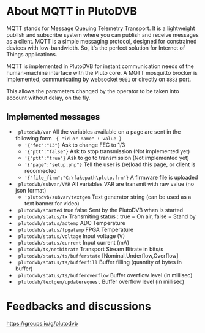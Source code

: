 # About MQTT in PlutoDVB

MQTT stands for Message Queuing Telemetry Transport. It is a lightweight publish and subscribe system where you can publish and receive messages as a client. MQTT is a simple messaging protocol, designed for constrained devices with low-bandwidth. So, it's the perfect solution for Internet of Things applications.

MQTT is implemented in PlutoDVB for instant communication needs of the human-machine interface with the Pluto core. A MQTT mosquitto brocker is implemented, communicating by websocket ```9001``` or directly on ```8883``` port.

This allows the parameters changed by the operator to be taken into account without delay, on the fly.

## Implemented messages 

- ``` plutodvb/var``` All the variables available on a page are sent in the following form ``` { "id or name" : value }```
	-  ```'{"fec":"13"}``` Ask to change FEC to 1/3
	-  ```'{"ptt":"false"}``` Ask to stop transmission (Not implemented yet)
	-  ```'{"ptt":"true"}``` Ask to go to transmission (Not implemented yet)	
	-  ```'{"page":"setup.php"}``` Tell the user is (re)load this page, or client is reconnected
	-  ```'{"file_firm":"C:\fakepath\pluto.frm"}``` A firmware file is uploaded	
- ``` plutodvb/subvar/VAR``` All variables VAR are transmit with raw value (no json format)
	-  ```'plutodvb/subvar/textgen``` Text generator string (can be used as a text banner for video)
- ``` plutodvb/started``` true false Sent by the PlutoDVB when is started
- ``` plutodvb/status/tx``` Transmiting status : true = On air, false = Stand by
- ``` plutodvb/status/adtemp``` ADC Temperature
- ``` plutodvb/status/fpgatemp``` FPGA Temperature
- ``` plutodvb/status/voltage``` Input voltage (V)
- ``` plutodvb/status/current``` Input current (mA)
- ``` plutodvb/ts/netbitrate``` Transport Stream Bitrate in bits/s
- ``` plutodvb/status/ts/bufferstate```   [Nominal,Underflow,Overflow]
- ``` plutodvb/status/ts/bufferfill```   Buffer filling (quantity of bytes in buffer)
- ``` plutodvb/status/ts/bufferoverflow```  Buffer overflow level (in millisec)
- ``` plutodvb/textgen/updaterequest```  Buffer overflow level (in millisec)


# Feedbacks and discussions
https://groups.io/g/plutodvb
